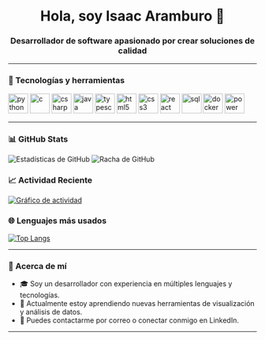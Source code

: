 <!-- Presentación -->
<h1 align="center">Hola, soy Isaac Aramburo 👋</h1>
<h3 align="center">Desarrollador de software apasionado por crear soluciones de calidad</h3>

---

### 💚 Tecnologías y herramientas

<p align="left">
  <img src="https://cdn.jsdelivr.net/gh/devicons/devicon/icons/python/python-original.svg" alt="python" width="40" height="40"/>
  <img src="https://cdn.jsdelivr.net/gh/devicons/devicon/icons/c/c-original.svg" alt="c" width="40" height="40"/>
  <img src="https://cdn.jsdelivr.net/gh/devicons/devicon/icons/csharp/csharp-original.svg" alt="csharp" width="40" height="40"/>
  <img src="https://cdn.jsdelivr.net/gh/devicons/devicon/icons/java/java-original.svg" alt="java" width="40" height="40"/>
  <img src="https://cdn.jsdelivr.net/gh/devicons/devicon/icons/typescript/typescript-original.svg" alt="typescript" width="40" height="40"/>
  <img src="https://cdn.jsdelivr.net/gh/devicons/devicon/icons/html5/html5-original.svg" alt="html5" width="40" height="40"/>
  <img src="https://cdn.jsdelivr.net/gh/devicons/devicon/icons/css3/css3-original.svg" alt="css3" width="40" height="40"/>
  <img src="https://cdn.jsdelivr.net/gh/devicons/devicon/icons/react/react-original.svg" alt="react" width="40" height="40"/>
  <img src="https://cdn.jsdelivr.net/gh/devicons/devicon/icons/mysql/mysql-original.svg" alt="sql" width="40" height="40"/>
  <img src="https://cdn.jsdelivr.net/gh/devicons/devicon/icons/docker/docker-original.svg" alt="docker" width="40" height="40"/>
  <img src="https://logo.svgcdn.com/l/microsoft-power-bi.png" alt="power bi" width="40" height="40"/>
</p>

---

### 📊 GitHub Stats

<p align="left">
  <img src="https://github-readme-stats.vercel.app/api?username=Espectrared&show_icons=true&theme=tokyonight" alt="Estadísticas de GitHub"/>
  <img src="https://streak-stats.demolab.com/?user=Espectrared&theme=tokyonight" alt="Racha de GitHub"/>
</p>


### 📈 Actividad Reciente

[![Gráfico de actividad](https://github-readme-activity-graph.cyclic.app/graph?username=Espectrared&theme=tokyo-night)](https://github.com/Espectrared)

### 🌐 Lenguajes más usados

[![Top Langs](https://github-readme-stats.vercel.app/api/top-langs/?username=Espectrared&layout=compact&theme=tokyonight)](https://github.com/Espectrared)

---

### 💬 Acerca de mí

- 🎓 Soy un desarrollador con experiencia en múltiples lenguajes y tecnologías.
- 🌱 Actualmente estoy aprendiendo nuevas herramientas de visualización y análisis de datos.
- 📩 Puedes contactarme por correo o conectar conmigo en LinkedIn.

---

<!-- Sugerencia: Agrega secciones como Proyectos Destacados o Certificaciones aquí -->
